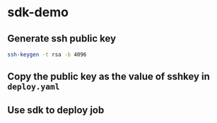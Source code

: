 # sdk-demo

## Generate ssh public key
```bash
ssh-keygen -t rsa -b 4096
```
## Copy the public key as the value of sshkey in `deploy.yaml`

## Use sdk to deploy job
